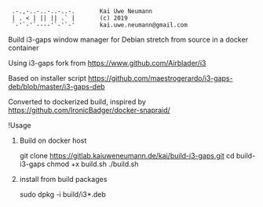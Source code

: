 
     .-.,-..-..-..-..-.       Kai Uwe Neumann
     | . < | || || .` |       (c) 2019
     `-'`-'`----'`-'`-'       kai.uwe.neumann@gmail.com


Build i3-gaps window manager for Debian stretch from source in a docker container

Using i3-gaps fork from https://www.github.com/Airblader/i3

Based on installer script https://github.com/maestrogerardo/i3-gaps-deb/blob/master/i3-gaps-deb

Converted to dockerized build, inspired by https://github.com/IronicBadger/docker-snapraid/


!Usage

1) Build on docker host

   git clone https://gitlab.kaiuweneumann.de/kai/build-i3-gaps.git
   cd build-i3-gaps
   chmod +x build.sh
   ./build.sh

2) install from build packages

   sudo dpkg -i build/i3*.deb


